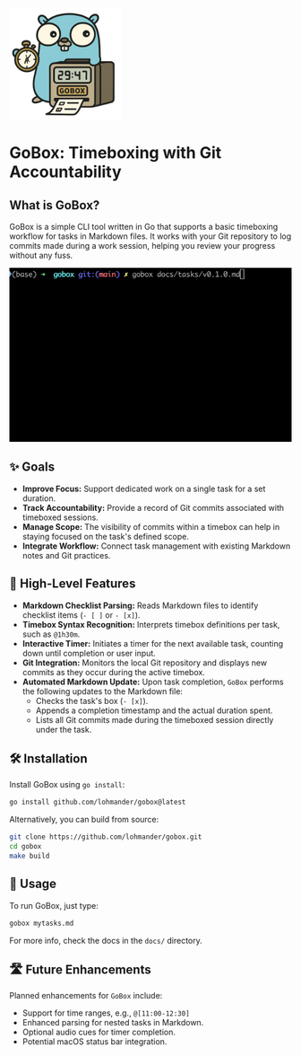 <img src="docs/images/gobox_gopher.png" height="200" alt="Gobox Gopher">

# GoBox: Timeboxing with Git Accountability

## What is GoBox?

GoBox is a simple CLI tool written in Go that supports a basic timeboxing workflow for tasks in Markdown files. It works with your Git repository to log commits made during a work session, helping you review your progress without any fuss.

![Gobox TUI](docs/images/gobox_demo.gif)

## ✨ Goals

* **Improve Focus:** Support dedicated work on a single task for a set duration.
* **Track Accountability:** Provide a record of Git commits associated with timeboxed sessions.
* **Manage Scope:** The visibility of commits within a timebox can help in staying focused on the task's defined scope.
* **Integrate Workflow:** Connect task management with existing Markdown notes and Git practices.

## 🌟 High-Level Features

* **Markdown Checklist Parsing:** Reads Markdown files to identify checklist items (`- [ ]` or `- [x]`).
* **Timebox Syntax Recognition:** Interprets timebox definitions per task, such as `@1h30m`.
* **Interactive Timer:** Initiates a timer for the next available task, counting down until completion or user input.
* **Git Integration:** Monitors the local Git repository and displays new commits as they occur during the active timebox.
* **Automated Markdown Update:** Upon task completion, `GoBox` performs the following updates to the Markdown file:
  * Checks the task's box (`- [x]`).
  * Appends a completion timestamp and the actual duration spent.
  * Lists all Git commits made during the timeboxed session directly under the task.


## 🛠️ Installation

Install GoBox using `go install`:

```bash
go install github.com/lohmander/gobox@latest
```

Alternatively, you can build from source:

```bash
git clone https://github.com/lohmander/gobox.git
cd gobox
make build
```

## 🚀 Usage

To run GoBox, just type:

```bash
gobox mytasks.md
```

For more info, check the docs in the `docs/` directory.

## 🛣️ Future Enhancements

Planned enhancements for `GoBox` include:

* Support for time ranges, e.g., `@[11:00-12:30]`
* Enhanced parsing for nested tasks in Markdown.
* Optional audio cues for timer completion.
* Potential macOS status bar integration.
